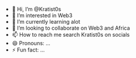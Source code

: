 - 👋 Hi, I’m @Kratist0s
- 👀 I’m interested in Web3
- 🌱 I’m currently learning alot
- 💞️ I’m looking to collaborate on Web3 and Africa
- 📫 How to reach me search Kratist0s on socials
- 😄 Pronouns: ...
- ⚡ Fun fact: ...

<!---
Kratist0s/Kratist0s is a ✨ special ✨ repository because its `README.md` (this file) appears on your GitHub profile.
You can click the Preview link to take a look at your changes.
--->

